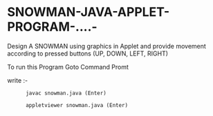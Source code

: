 # SNOWMAN-JAVA-APPLET-PROGRAM-....-
Design A SNOWMAN using graphics in Applet and provide movement according to pressed buttons (UP, DOWN, LEFT, RIGHT)

To run this Program 
Goto Command Promt

write :-  

          javac snowman.java (Enter)
          
          appletviewer snowman.java (Enter) 
          

